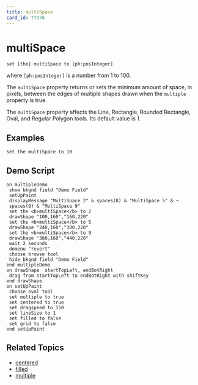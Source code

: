 ```yaml
---
title: multiSpace
card_id: 77376
---
```


# multiSpace

`set [the] multiSpace to [ph:posInteger]`

where `[ph:posInteger]` is a number from 1 to 100.

The `multiSpace` property returns or sets the minimum amount of space, in pixels, between the edges of multiple shapes drawn when the `multiple` property is true.

The `multiSpace` property affects the Line, Rectangle, Rounded Rectangle, Oval, and Regular Polygon tools. Its default value is 1.

## Examples

```
set the multiSpace to 10
```

## Demo Script

```
on multipleDemo
 show bkgnd field "Demo Field"
 setUpPaint
 displayMessage "MultiSpace 2" & spaces(8) & "MultiSpace 5" & ¬
 spaces(9) & "MultiSpace 9"
 set the <b>multiSpace</b> to 2
 drawShape "100,160","160,220"
 set the <b>multiSpace</b> to 5
 drawShape "240,160","300,220"
 set the <b>multiSpace</b> to 9
 drawShape "380,160","440,220"
 wait 2 seconds
 domenu "revert"
 choose browse tool
 hide bkgnd field "Demo Field"
end multipleDemo
on drawShape  startTopLeft, endBotRight
 drag from startTopLeft to endBotRight with shiftKey
end drawShape
on setUpPaint
 choose oval tool
 set multiple to true
 set centered to true
 set dragspeed to 150
 set lineSize to 1
 set filled to false
 set grid to false
end setUpPaint
```

## Related Topics

* [centered](/HyperTalkReference/properties/centered)
* [filled](/HyperTalkReference/properties/filled)
* [multiple](/HyperTalkReference/properties/multiple)
